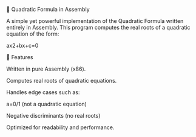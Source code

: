 🧮 Quadratic Formula in Assembly

A simple yet powerful implementation of the Quadratic Formula written entirely in Assembly.
This program computes the real roots of a quadratic equation of the form:

ax2+bx+c=0
​

🚀 Features

Written in pure Assembly (x86).

Computes real roots of quadratic equations.

Handles edge cases such as:

a=0/1 (not a quadratic equation)

Negative discriminants (no real roots)

Optimized for readability and performance.
